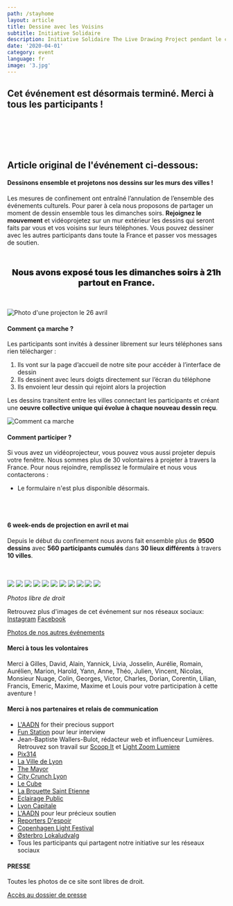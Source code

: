 ```yaml
---
path: /stayhome
layout: article
title: Dessine avec les Voisins
subtitle: Initiative Solidaire
description: Initiative Solidaire The Live Drawing Project pendant le confinement 2020 pour lutter contre l'isolement
date: '2020-04-01'
category: event
language: fr
image: '3.jpg'
---
```


## Cet événement est désormais terminé. Merci à tous les participants !

 <br/>
 <br/>
 <br/>
 <br/>

## Article original de l'événement ci-dessous:

#### Dessinons ensemble et projetons nos dessins sur les murs des villes !

Les mesures de confinement ont entraîné l’annulation de l’ensemble des événements culturels. Pour parer à cela nous proposons de partager un moment de dessin ensemble tous les dimanches soirs. **Rejoignez le mouvement** et vidéoprojetez sur un mur extérieur les dessins qui seront faits par vous et vos voisins sur leurs téléphones. Vous pouvez dessiner avec les autres participants dans toute la France et passer vos messages de soutien.

<p style="text-align:center; font-weight:900; font-size:1.2rem; margin-top:3rem; margin-bottom:3rem;">
Nous avons exposé tous les dimanches soirs à 21h partout en France.
</p>

![Photo d'une projecton le 26 avril](26v_4_webw.jpg)

#### Comment ça marche ?

Les participants sont invités à dessiner librement sur leurs téléphones sans rien télécharger :

1. Ils vont sur la page d’accueil de notre site pour accéder à l’interface de dessin
2. Ils dessinent avec leurs doigts directement sur l’écran du téléphone
3. Ils envoient leur dessin qui rejoint alors la projection

Les dessins transitent entre les villes connectant les participants et créant une **oeuvre collective unique qui évolue à chaque nouveau dessin reçu**.

![Comment ca marche](web-5.jpg)

#### Comment participer ?

Si vous avez un vidéoprojecteur, vous pouvez vous aussi projeter depuis votre fenêtre. Nous sommes plus de 30 volontaires à projeter à travers la France. Pour nous rejoindre, remplissez le formulaire et nous vous contacterons :

- Le formulaire n'est plus disponible désormais.

<br/>
<br/>

#### 6 week-ends de projection en avril et mai

Depuis le début du confinement nous avons fait ensemble plus de **9500 dessins** avec **560 participants cumulés** dans **30 lieux différents** à travers **10 villes**.

<br/>
<br/>

<photo-grid>
<img src="26v_2_webw.jpg"/>
<img src="26v_3_webw.jpg"/>
<img src="26v_1_web.jpg"/>
<img src="26v_6_webw.jpg"/>
<img src="webw-1.jpg"/>
<img src="2020_6_webw.jpg"/>
<img src="26v_5_webw.jpg">
<img src="2020_7_web.jpg"/>
<img src="4.jpg"/>
<img src="2020_4_web.jpg"/>
<img src="3.jpg"/>
</photo-grid>

_Photos libre de droit_

Retrouvez plus d'images de cet événement sur nos réseaux sociaux: [Instagram](https://instagram.com/livedrawingproject) [Facebook](https://facebook.com/TheLiveDrawingProject)

[Photos de nos autres événements](/fr/gallery)

#### Merci à tous les volontaires

Merci à Gilles, David, Alain, Yannick, Livia, Josselin, Aurélie, Romain, Aurélien, Marion, Harold, Yann, Anne, Théo, Julien, Vincent, Nicolas, Monsieur Nuage, Colin, Georges, Victor, Charles, Dorian, Corentin, Lilian, Francis, Emeric, Maxime, Maxime et Louis pour votre participation à cette aventure !

#### Merci à nos partenaires et relais de communication

- [L'AADN](https://aadn.org/) for their precious support
- [Fun Station](https://funstation.fr/) pour leur interview
- Jean-Baptiste Wallers-Bulot, rédacteur web et influenceur Lumières. Retrouvez son travail sur [Scoop It](https://www.scoop.it/topic/lumieres-by-jbbulot) et [Light Zoom Lumiere](https://www.lightzoomlumiere.fr/auteur/jeanbaptiste497/)
- [Pix314](http://pix314.com/)
- [La Ville de Lyon](https://www.lyon.fr/actualite/culture/dessineaveclesvoisins-le-live-drawing-participatif)
- [The Mayor](https://www.themayor.eu/en/lyon-citizens-create-giant-paintings-together-in-real-time)
- [City Crunch Lyon](https://lyon.citycrunch.fr/the-live-drawing-project-jouez-a-dessiner-sur-les-murs-avec-vos-voisins/2020/04/19/)
- [Le Cube](https://www.facebook.com/lecube.digitalart/?ref=br_rs)
- [La Brouette Saint Etienne](https://www.facebook.com/la.brouette.de.ouf/)
- [Eclairage Public](http://eclairagepublic.eu/site/confinement-the-live-drawing-project-pour-dessiner-en-lumiere-avec-ses-voisins/)
- [Lyon Capitale](https://www.lyoncapitale.fr/actualite/confinement-participez-a-une-oeuvre-lumineuse-et-dessinee-depuis-chez-vous/)
- [L'AADN](aadn.org/) pour leur précieux soutien
- [Reporters D'espoir](http://www.reportersdespoirs.org/)
- [Copenhagen Light Festival](https://www.facebook.com/cphlightfest/)
- [Østerbro Lokaludvalg](https://www.facebook.com/oesterbro.lokaludvalg/)
- Tous les participants qui partagent notre initiative sur les réseaux sociaux

#### PRESSE

Toutes les photos de ce site sont libres de droit.

[Accès au dossier de presse](https://drive.google.com/drive/folders/1_20QXXgqa7MkBbxbbUQoomBd6ZTk-I1r)

